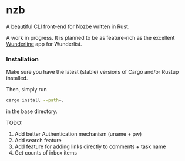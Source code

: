 # nzb

A beautiful CLI front-end for Nozbe written in Rust.

A work in progress. It is planned to be as feature-rich as the excellent [Wunderline](https://github.com/wayneashleyberry/wunderline) app for Wunderlist.



### Installation

Make sure you have the latest (stable) versions of Cargo and/or Rustup installed.

Then, simply run

```bash
cargo install --path=.
```

in the base directory.

TODO:

1. Add better Authentication mechanism (uname + pw)
2. Add search feature
3. Add feature for adding links directly to comments + task name
4. Get counts of inbox items
